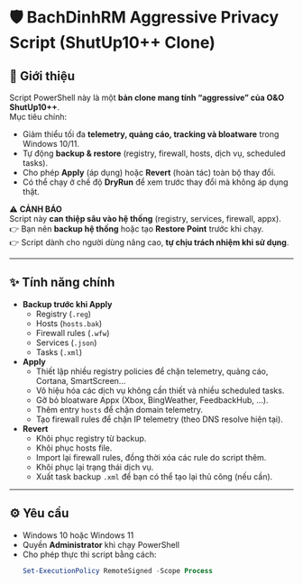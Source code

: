 # 🛡️ BachDinhRM Aggressive Privacy Script (ShutUp10++ Clone)

## 📖 Giới thiệu
Script PowerShell này là một **bản clone mang tính “aggressive” của O&O ShutUp10++**.  
Mục tiêu chính:
- Giảm thiểu tối đa **telemetry, quảng cáo, tracking và bloatware** trong Windows 10/11.
- Tự động **backup & restore** (registry, firewall, hosts, dịch vụ, scheduled tasks).
- Cho phép **Apply** (áp dụng) hoặc **Revert** (hoàn tác) toàn bộ thay đổi.  
- Có thể chạy ở chế độ **DryRun** để xem trước thay đổi mà không áp dụng thật.  

⚠️ **CẢNH BÁO**  
Script này **can thiệp sâu vào hệ thống** (registry, services, firewall, appx).  
👉 Bạn nên **backup hệ thống** hoặc tạo **Restore Point** trước khi chạy.  
👉 Script dành cho người dùng nâng cao, **tự chịu trách nhiệm khi sử dụng**.  

---

## ✨ Tính năng chính
- **Backup trước khi Apply**
  - Registry (`.reg`)
  - Hosts (`hosts.bak`)
  - Firewall rules (`.wfw`)
  - Services (`.json`)
  - Tasks (`.xml`)
- **Apply**
  - Thiết lập nhiều registry policies để chặn telemetry, quảng cáo, Cortana, SmartScreen…
  - Vô hiệu hóa các dịch vụ không cần thiết và nhiều scheduled tasks.
  - Gỡ bỏ bloatware Appx (Xbox, BingWeather, FeedbackHub, …).
  - Thêm entry `hosts` để chặn domain telemetry.
  - Tạo firewall rules để chặn IP telemetry (theo DNS resolve hiện tại).
- **Revert**
  - Khôi phục registry từ backup.
  - Khôi phục hosts file.
  - Import lại firewall rules, đồng thời xóa các rule do script thêm.
  - Khôi phục lại trạng thái dịch vụ.
  - Xuất task backup `.xml` để bạn có thể tạo lại thủ công (nếu cần).

---

## ⚙️ Yêu cầu
- Windows 10 hoặc Windows 11  
- Quyền **Administrator** khi chạy PowerShell  
- Cho phép thực thi script bằng cách:
  ```powershell
  Set-ExecutionPolicy RemoteSigned -Scope Process

